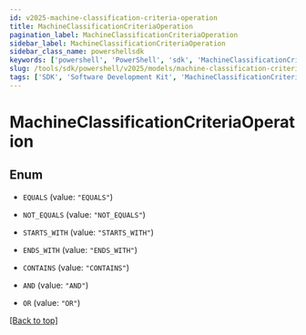 ```yaml
---
id: v2025-machine-classification-criteria-operation
title: MachineClassificationCriteriaOperation
pagination_label: MachineClassificationCriteriaOperation
sidebar_label: MachineClassificationCriteriaOperation
sidebar_class_name: powershellsdk
keywords: ['powershell', 'PowerShell', 'sdk', 'MachineClassificationCriteriaOperation', 'V2025MachineClassificationCriteriaOperation'] 
slug: /tools/sdk/powershell/v2025/models/machine-classification-criteria-operation
tags: ['SDK', 'Software Development Kit', 'MachineClassificationCriteriaOperation', 'V2025MachineClassificationCriteriaOperation']
---
```



# MachineClassificationCriteriaOperation

## Enum


* `EQUALS` (value: `"EQUALS"`)

* `NOT_EQUALS` (value: `"NOT_EQUALS"`)

* `STARTS_WITH` (value: `"STARTS_WITH"`)

* `ENDS_WITH` (value: `"ENDS_WITH"`)

* `CONTAINS` (value: `"CONTAINS"`)

* `AND` (value: `"AND"`)

* `OR` (value: `"OR"`)


[[Back to top]](#) 

